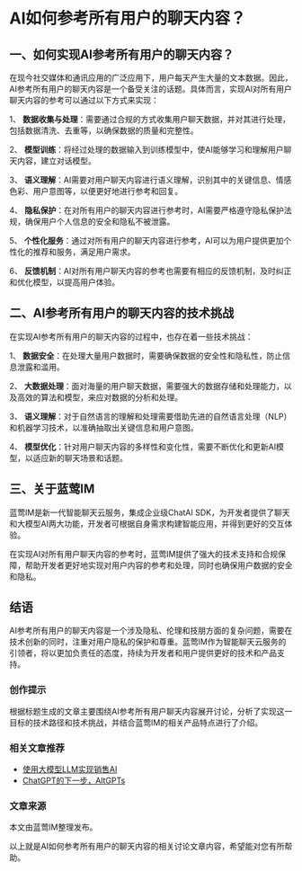 # AI如何参考所有用户的聊天内容？

## 一、如何实现AI参考所有用户的聊天内容？
在现今社交媒体和通讯应用的广泛应用下，用户每天产生大量的文本数据。因此，AI参考所有用户的聊天内容是一个备受关注的话题。具体而言，实现AI对所有用户聊天内容的参考可以通过以下方式来实现：

1、 **数据收集与处理**：需要通过合规的方式收集用户聊天数据，并对其进行处理，包括数据清洗、去重等，以确保数据的质量和完整性。

2、 **模型训练**：将经过处理的数据输入到训练模型中，使AI能够学习和理解用户聊天内容，建立对话模型。

3、 **语义理解**：AI需要对用户聊天内容进行语义理解，识别其中的关键信息、情感色彩、用户意图等，以便更好地进行参考和回复。

4、 **隐私保护**：在对所有用户的聊天内容进行参考时，AI需要严格遵守隐私保护法规，确保用户个人信息的安全和隐私不被泄露。

5、 **个性化服务**：通过对所有用户的聊天内容进行参考，AI可以为用户提供更加个性化的推荐和服务，满足用户需求。

6、 **反馈机制**：AI对所有用户聊天内容的参考也需要有相应的反馈机制，及时纠正和优化模型，以提高用户体验。

## 二、AI参考所有用户的聊天内容的技术挑战
在实现AI参考所有用户的聊天内容的过程中，也存在着一些技术挑战：

1、 **数据安全**：在处理大量用户数据时，需要确保数据的安全性和隐私性，防止信息泄露和滥用。

2、 **大数据处理**：面对海量的用户聊天数据，需要强大的数据存储和处理能力，以及高效的算法和模型，来应对数据的分析和处理。

3、 **语义理解**：对于自然语言的理解和处理需要借助先进的自然语言处理（NLP）和机器学习技术，以准确抽取出关键信息和用户意图。

4、 **模型优化**：针对用户聊天内容的多样性和变化性，需要不断优化和更新AI模型，以适应新的聊天场景和话题。

## 三、关于蓝莺IM
蓝莺IM是新一代智能聊天云服务，集成企业级ChatAI SDK，为开发者提供了聊天和大模型AI两大功能，开发者可根据自身需求构建智能应用，并得到更好的交互体验。

在实现AI对所有用户聊天内容的参考时，蓝莺IM提供了强大的技术支持和合规保障，帮助开发者更好地实现对用户内容的参考和处理，同时也确保用户数据的安全和隐私。

## 结语
AI参考所有用户的聊天内容是一个涉及隐私、伦理和技朋方面的复杂问题，需要在技术创新的同时，注重对用户隐私的保护和尊重。蓝莺IM作为智能聊天云服务的引领者，将以更加负责任的态度，持续为开发者和用户提供更好的技术和产品支持。

### 创作提示
根据标题生成的文章主要围绕AI参考所有用户聊天内容展开讨论，分析了实现这一目标的技术路径和技术挑战，并结合蓝莺IM的相关产品特点进行了介绍。

### 相关文章推荐
- [使用大模型LLM实现销售AI](../articles/product-and-technologies/Implement-Sales-AI-with-Large-Language-Model.html)
- [ChatGPT的下一步，AltGPTs](../articles/product-and-technologies/The-Next-Steps-for-ChatGPT-AltGPTs.html)

### 文章来源
本文由蓝莺IM整理发布。

以上就是AI如何参考所有用户的聊天内容的相关讨论文章内容，希望能对您有所帮助。